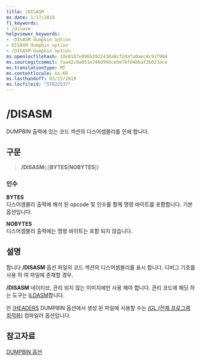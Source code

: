 ```yaml
---
title: /DISASM
ms.date: 1/17/2018
f1_keywords:
- /disasm
helpviewer_keywords:
- -DISASM dumpbin option
- DISASM dumpbin option
- /DISASM dumpbin option
ms.openlocfilehash: 10e8187e896b3922438a8cf2dafa0aec4c91f904
ms.sourcegitcommit: faa42c8a051e746d99dcebe70fd4bbaf3b023ace
ms.translationtype: MT
ms.contentlocale: ko-KR
ms.lasthandoff: 03/15/2019
ms.locfileid: "57822537"
---
```

# <a name="disasm"></a>/DISASM

DUMPBIN 출력에 있는 코드 섹션의 디스어셈블리를 인쇄 합니다.

## <a name="syntax"></a>구문

> **/DISASM**{**:**\[**BYTES**|**NOBYTES**]}

### <a name="arguments"></a>인수

**BYTES**<br/>
디스어셈블리 출력에 해석 된 opcode 및 인수를 함께 명령 바이트를 포함합니다. 기본 옵션입니다.

**NOBYTES**<br/>
디스어셈블리 출력에는 명령 바이트는 포함 되지 않습니다.

## <a name="remarks"></a>설명

합니다 **/DISASM** 옵션 파일의 코드 섹션의 디스어셈블리를 표시 합니다. 디버그 기호를 사용 하 여 파일에 존재할 경우.

**/DISASM** 네이티브, 관리 되지 않는 이미지에만 사용 해야 합니다. 관리 코드에 해당 하는 도구는 [ILDASM](/dotnet/framework/tools/ildasm-exe-il-disassembler)합니다.

만 [/HEADERS](headers.md) DUMPBIN 옵션에서 생성 된 파일에 사용할 수는 [/GL (전체 프로그램 최적화)](gl-whole-program-optimization.md) 컴파일러 옵션입니다.

## <a name="see-also"></a>참고자료

[DUMPBIN 옵션](dumpbin-options.md)
